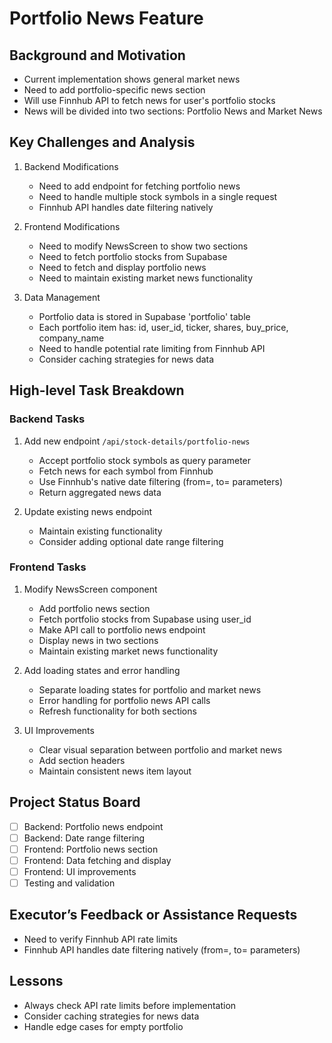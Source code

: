 # Portfolio News Feature

## Background and Motivation
- Current implementation shows general market news
- Need to add portfolio-specific news section
- Will use Finnhub API to fetch news for user's portfolio stocks
- News will be divided into two sections: Portfolio News and Market News

## Key Challenges and Analysis
1. Backend Modifications
   - Need to add endpoint for fetching portfolio news
   - Need to handle multiple stock symbols in a single request
   - Finnhub API handles date filtering natively

2. Frontend Modifications
   - Need to modify NewsScreen to show two sections
   - Need to fetch portfolio stocks from Supabase
   - Need to fetch and display portfolio news
   - Need to maintain existing market news functionality

3. Data Management
   - Portfolio data is stored in Supabase 'portfolio' table
   - Each portfolio item has: id, user_id, ticker, shares, buy_price, company_name
   - Need to handle potential rate limiting from Finnhub API
   - Consider caching strategies for news data

## High-level Task Breakdown

### Backend Tasks
1. Add new endpoint `/api/stock-details/portfolio-news`
   - Accept portfolio stock symbols as query parameter
   - Fetch news for each symbol from Finnhub
   - Use Finnhub's native date filtering (from=, to= parameters)
   - Return aggregated news data

2. Update existing news endpoint
   - Maintain existing functionality
   - Consider adding optional date range filtering

### Frontend Tasks
1. Modify NewsScreen component
   - Add portfolio news section
   - Fetch portfolio stocks from Supabase using user_id
   - Make API call to portfolio news endpoint
   - Display news in two sections
   - Maintain existing market news functionality

2. Add loading states and error handling
   - Separate loading states for portfolio and market news
   - Error handling for portfolio news API calls
   - Refresh functionality for both sections

3. UI Improvements
   - Clear visual separation between portfolio and market news
   - Add section headers
   - Maintain consistent news item layout

## Project Status Board
- [ ] Backend: Portfolio news endpoint
- [ ] Backend: Date range filtering
- [ ] Frontend: Portfolio news section
- [ ] Frontend: Data fetching and display
- [ ] Frontend: UI improvements
- [ ] Testing and validation

## Executor’s Feedback or Assistance Requests
- Need to verify Finnhub API rate limits
- Finnhub API handles date filtering natively (from=, to= parameters)

## Lessons
- Always check API rate limits before implementation
- Consider caching strategies for news data
- Handle edge cases for empty portfolio